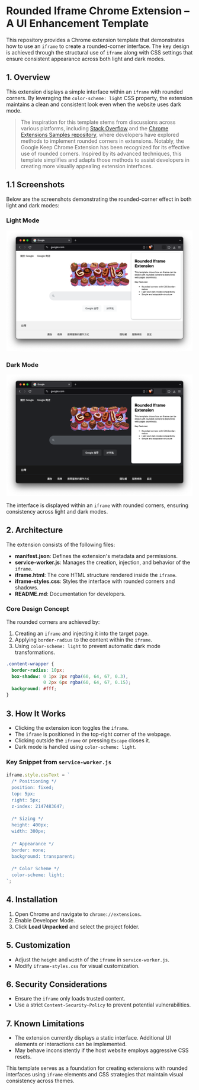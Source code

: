 # Rounded Iframe Chrome Extension – A UI Enhancement Template

This repository provides a Chrome extension template that demonstrates how to use an `iframe` to create a rounded-corner interface. The key design is achieved through the structural use of `iframe` along with CSS settings that ensure consistent appearance across both light and dark modes.

## 1. Overview
This extension displays a simple interface within an `iframe` with rounded corners. By leveraging the `color-scheme: light` CSS property, the extension maintains a clean and consistent look even when the website uses dark mode.

> The inspiration for this template stems from discussions across various platforms, including [Stack Overflow](https://stackoverflow.com/questions/27899635/how-to-make-border-radius-in-popup-chrome-extension) and the [Chrome Extensions Samples repository](https://github.com/GoogleChrome/chrome-extensions-samples/issues/657), where developers have explored methods to implement rounded corners in extensions. Notably, the Google Keep Chrome Extension has been recognized for its effective use of rounded corners. Inspired by its advanced techniques, this template simplifies and adapts those methods to assist developers in creating more visually appealing extension interfaces.

## 1.1 Screenshots

Below are the screenshots demonstrating the rounded-corner effect in both light and dark modes:

### Light Mode
![Rounded Corner Extension - Light Mode](./images/rounded_extension_light.png)

### Dark Mode
![Rounded Corner Extension - Dark Mode](./images/rounded_extension_dark.png)

The interface is displayed within an `iframe` with rounded corners, ensuring consistency across light and dark modes.

## 2. Architecture
The extension consists of the following files:

- **manifest.json**: Defines the extension's metadata and permissions.
- **service-worker.js**: Manages the creation, injection, and behavior of the `iframe`.
- **iframe.html**: The core HTML structure rendered inside the `iframe`.
- **iframe-styles.css**: Styles the interface with rounded corners and shadows.
- **README.md**: Documentation for developers.

### Core Design Concept
The rounded corners are achieved by:
1. Creating an `iframe` and injecting it into the target page.
2. Applying `border-radius` to the content within the `iframe`.
3. Using `color-scheme: light` to prevent automatic dark mode transformations.

```css
.content-wrapper {
  border-radius: 10px;
  box-shadow: 0 1px 2px rgba(60, 64, 67, 0.3),
              0 2px 6px rgba(60, 64, 67, 0.15);
  background: #fff;
}
```

## 3. How It Works
- Clicking the extension icon toggles the `iframe`.
- The `iframe` is positioned in the top-right corner of the webpage.
- Clicking outside the `iframe` or pressing `Escape` closes it.
- Dark mode is handled using `color-scheme: light`.

### Key Snippet from `service-worker.js`
```js
iframe.style.cssText = `
  /* Positioning */
  position: fixed;
  top: 5px;
  right: 5px;
  z-index: 2147483647;

  /* Sizing */
  height: 400px;
  width: 300px;

  /* Appearance */
  border: none;
  background: transparent;

  /* Color Scheme */
  color-scheme: light;
`;
```

## 4. Installation
1. Open Chrome and navigate to `chrome://extensions`.
2. Enable Developer Mode.
3. Click **Load Unpacked** and select the project folder.

## 5. Customization
- Adjust the `height` and `width` of the `iframe` in `service-worker.js`.
- Modify `iframe-styles.css` for visual customization.

## 6. Security Considerations
- Ensure the `iframe` only loads trusted content.
- Use a strict `Content-Security-Policy` to prevent potential vulnerabilities.

## 7. Known Limitations
- The extension currently displays a static interface. Additional UI elements or interactions can be implemented.
- May behave inconsistently if the host website employs aggressive CSS resets.

This template serves as a foundation for creating extensions with rounded interfaces using `iframe` elements and CSS strategies that maintain visual consistency across themes.

